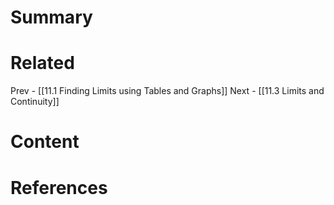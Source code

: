 # Summary
# Related
Prev - [[11.1 Finding Limits using Tables and Graphs]]
Next - [[11.3 Limits and Continuity]]
# Content
# References